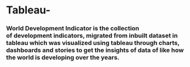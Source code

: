 # Tableau-

### World Development Indicator is the collection of development indicators, migrated from inbuilt dataset in tableau which was visualized using tableau through charts, dashboards and stories to get the insights of data of like  how the world is developing over the years.
